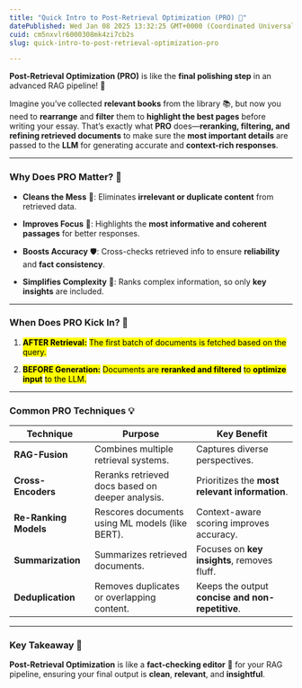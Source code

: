```yaml
---
title: "Quick Intro to Post-Retrieval Optimization (PRO) 🚀"
datePublished: Wed Jan 08 2025 13:32:25 GMT+0000 (Coordinated Universal Time)
cuid: cm5nxvlr6000308mk4zi7cb2s
slug: quick-intro-to-post-retrieval-optimization-pro

---
```


**Post-Retrieval Optimization (PRO)** is like the **final polishing step** in an advanced RAG pipeline! 🌟

Imagine you’ve collected **relevant books** from the library 📚, but now you need to **rearrange** and **filter** them to **highlight the best pages** before writing your essay. That’s exactly what **PRO** does—**reranking, filtering, and refining retrieved documents** to make sure the **most important details** are passed to the **LLM** for generating accurate and **context-rich responses**.

---

### **Why Does PRO Matter? 🧐**

* **Cleans the Mess** 🧹: Eliminates **irrelevant or duplicate content** from retrieved data.
    
* **Improves Focus** 🎯: Highlights the **most informative and coherent passages** for better responses.
    
* **Boosts Accuracy** 🛡️: Cross-checks retrieved info to ensure **reliability** and **fact consistency**.
    
* **Simplifies Complexity** 🧩: Ranks complex information, so only **key insights** are included.
    

---

### **When Does PRO Kick In? 🔄**

1. **<mark>AFTER Retrieval:</mark>** <mark> The first batch of documents is fetched based on the query.</mark>
    
2. **<mark>BEFORE Generation:</mark>** <mark> Documents are </mark> **<mark>reranked and filtered</mark>** <mark> to </mark> **<mark>optimize input</mark>** <mark> to the LLM.</mark>
    

---

### **Common PRO Techniques 💡**

| Technique | Purpose | Key Benefit |
| --- | --- | --- |
| **RAG-Fusion** | Combines multiple retrieval systems. | Captures diverse perspectives. |
| **Cross-Encoders** | Reranks retrieved docs based on deeper analysis. | Prioritizes the **most relevant information**. |
| **Re-Ranking Models** | Rescores documents using ML models (like BERT). | Context-aware scoring improves accuracy. |
| **Summarization** | Summarizes retrieved documents. | Focuses on **key insights**, removes fluff. |
| **Deduplication** | Removes duplicates or overlapping content. | Keeps the output **concise and non-repetitive**. |

---

### **Key Takeaway 🍰**

**Post-Retrieval Optimization** is like a **fact-checking editor** 📖 for your RAG pipeline, ensuring your final output is **clean**, **relevant**, and **insightful**.